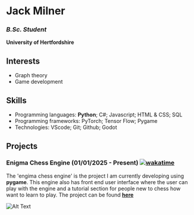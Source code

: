 # Jack Milner
### ***B.Sc. Student***
**University of Hertfordshire** 
## Interests
* Graph theory
* Game development
## Skills
* Programming languages: **Python**; C#; Javascript; HTML & CSS; SQL
* Programming frameworks: PyTorch; Tensor Flow; Pygame
* Technologies: VScode; Git; Github; Godot
## Projects
### Enigma Chess Engine (01/01/2025 - Present) [![wakatime](https://wakatime.com/badge/user/86f08dc1-5098-42c2-b193-5a05699baa48/project/7239718c-4401-49ae-bf30-3c767e433e10.svg)](https://wakatime.com/badge/user/86f08dc1-5098-42c2-b193-5a05699baa48/project/7239718c-4401-49ae-bf30-3c767e433e10)
The 'engima chess engine' is the project I am currently developing using **pygame**. This engine also has front end user interface where the user can play with the engine and a tutorial section for people new to chess how want to learn to play. The project can be found [**here**](https://github.com/JackMilner1/chess)

![Alt Text](https://media0.giphy.com/media/v1.Y2lkPTc5MGI3NjExejVtMTd5emtuODR0MDV5azUzZHFvYTJsdWIyN3FvcmozYzN4YjRqNyZlcD12MV9pbnRlcm5hbF9naWZfYnlfaWQmY3Q9Zw/qdGhRLpWaQPRXpnHuV/giphy.gif)
